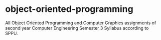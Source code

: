 # object-oriented-programming

All Object Oriented Programming and Computer Graphics assignments of second year Computer Engineering Semester 3 Syllabus according to SPPU.
